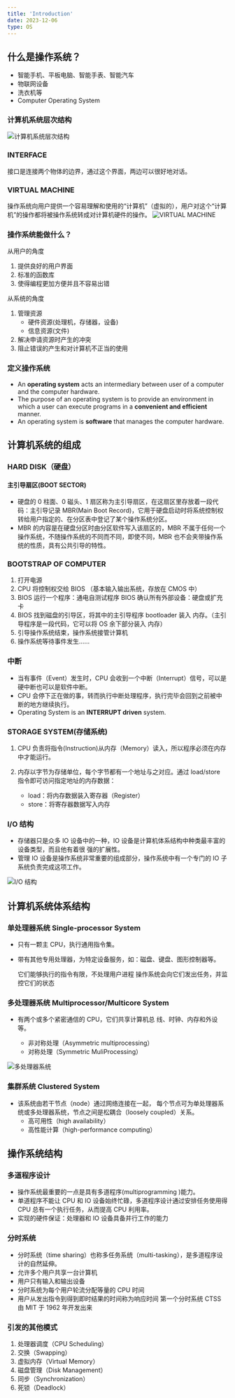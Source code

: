 ```yaml
---
title: 'Introduction'
date: 2023-12-06
type: OS
---
```


## 什么是操作系统？

- 智能手机、平板电脑、智能手表、智能汽车
- 物联网设备
- 洗衣机等
- Computer Operating System

### 计算机系统层次结构

![计算机系统层次结构](/public/images/os/01/system-structure.png)

### INTERFACE

接口是连接两个物体的边界，通过这个界面，两边可以很好地对话。

### VIRTUAL MACHINE

操作系统向用户提供一个容易理解和使用的“计算机”（虚拟的），用户对这个“计算机”的操作都将被操作系统转成对计算机硬件的操作。
![VIRTUAL MACHINE](/public/images/os/01/virtual-machine.png)

### 操作系统能做什么？

从用户的角度

1. 提供良好的用户界面
2. 标准的函数库
3. 使得编程更加方便并且不容易出错

从系统的角度

1. 管理资源
   - 硬件资源(处理机，存储器，设备)
   - 信息资源(文件)
2. 解决申请资源时产生的冲突
3. 阻止错误的产生和对计算机不正当的使用

### 定义操作系统

- An **operating system** acts an intermediary between user of a computer and the computer hardware.
- The purpose of an operating system is to provide an environment in which a user can execute programs in a **convenient and efficient** manner.
- An operating system is **software** that manages the computer hardware.

## 计算机系统的组成

### HARD DISK（硬盘）

#### 主引导扇区(BOOT SECTOR)

- 硬盘的 0 柱面、0 磁头、1 扇区称为主引导扇区，在这扇区里存放着一段代码：主引导记录 MBR(Main Boot Record)，它用于硬盘启动时将系统控制权转给用户指定的、在分区表中登记了某个操作系统分区。
- MBR 的内容是在硬盘分区时由分区软件写入该扇区的，MBR 不属于任何一个操作系统，不随操作系统的不同而不同，即使不同，MBR 也不会夹带操作系统的性质，具有公共引导的特性。

### BOOTSTRAP OF COMPUTER

1. 打开电源
2. CPU 将控制权交给 BIOS （基本输入输出系统，存放在 CMOS 中）
3. BIOS 运行一个程序：通电自测试程序 BIOS 确认所有外部设备：硬盘或扩充卡
4. BIOS 找到磁盘的引导区，将其中的主引导程序 bootloader 装入 内存。（主引导程序是一段代码，它可以将 OS 余下部分装入 内存）
5. 引导操作系统结束，操作系统接管计算机
6. 操作系统等待事件发生……

### 中断

- 当有事件（Event）发生时，CPU 会收到一个中断（Interrupt）信号，可以是硬中断也可以是软件中断。
- CPU 会停下正在做的事，转而执行中断处理程序，执行完毕会回到之前被中断的地方继续执行。
- Operating System is an **INTERRUPT driven** system.

### STORAGE SYSTEM(存储系统)

1. CPU 负责将指令(Instruction)从内存（Memory）读入，所以程序必须在内存中才能运行。
2. 内存以字节为存储单位，每个字节都有一个地址与之对应。通过 load/store 指令即可访问指定地址的内存数据：

   - load：将内存数据装入寄存器（Register）
   - store：将寄存器数据写入内存

### I/O 结构

- 存储器只是众多 IO 设备中的一种，IO 设备是计算机体系结构中种类最丰富的设备类型，而且他有着很 强的扩展性。
- 管理 IO 设备是操作系统非常重要的组成部分，操作系统中有一个专门的 IO 子系统负责完成这项工作。

![I/O 结构](/public/images/os/01/io-structure.png)

## 计算机系统体系结构

### 单处理器系统 Single-processor System

- 只有一颗主 CPU，执行通用指令集。
- 带有其他专用处理器，为特定设备服务，如：磁盘、键盘、图形控制器等。

  它们能够执行的指令有限，不处理用户进程
  操作系统会向它们发出任务，并监控它们的状态

### 多处理器系统 Multiprocessor/Multicore System

- 有两个或多个紧密通信的 CPU，它们共享计算机总 线、时钟、内存和外设等。

  - 非对称处理（Asymmetric multiprocessing）
  - 对称处理（Symmetric MuliProcessing）

![多处理器系统](/public/images/os/01/multiprocessor-systems.png)

### 集群系统 Clustered System

- 该系统由若干节点（node）通过网络连接在一起， 每个节点可为单处理器系统或多处理器系统，节点之间是松耦合（loosely coupled）关系。
  - 高可用性（high availability）
  - 高性能计算（high-performance computing）

## 操作系统结构

### 多道程序设计

- 操作系统最重要的一点是具有多道程序(multiprogramming )能力。
- 单道程序不能让 CPU 和 IO 设备始终忙碌，多道程序设计通过安排任务使用得 CPU 总有一个执行任务，从而提高 CPU 利用率。
- 实现的硬件保证：处理器和 IO 设备具备并行工作的能力

### 分时系统

- 分时系统（time sharing）也称多任务系统（multi-tasking），是多道程序设计的自然延伸。
- 允许多个用户共享一台计算机
- 用户只有输入和输出设备
- 分时系统为每个用户轮流分配等量的 CPU 时间
- 用户从发出指令到得到即时结果的时间称为响应时间 第一个分时系统 CTSS 由 MIT 于 1962 年开发出来

### 引发的其他模式

1. 处理器调度（CPU Scheduling）
2. 交换（Swapping）
3. 虚拟内存（Virtual Memory）
4. 磁盘管理（Disk Management）
5. 同步（Synchronization）
6. 死锁（Deadlock）
